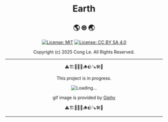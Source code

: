 <div align="center">
	<h1>
		    <strong>Earth</strong>
	</h1>
</div>

<div align="center">
<h2>
  🌎 🌐 🌏
</h2>


[![License: MIT](https://img.shields.io/badge/License-MIT-yellow.svg)](LICENSE) [![License: CC BY SA 4.0](https://licensebuttons.net/l/by/4.0/88x31.png)](LICENSE-CC-BY)

Copyright (c) 2025 Cong Le. All Rights Reserved.

 
</div>

---

<div align="center">
	
⚠️🏗️🚧🦺🧱🪵🪨🪚🛠️👷

This project is in progress.

![Loading...](https://media2.giphy.com/media/v1.Y2lkPTc5MGI3NjExYmgyeWxlZ2ZlZWNoYmZ6bGNlOTlkNHp1NHA0MXoxaWp4Z2U5a2p1cSZlcD12MV9pbnRlcm5hbF9naWZfYnlfaWQmY3Q9Zw/41SIOpeqCfIru/giphy.gif)

gif image is provided by [Giphy](https://giphy.com)

⚠️🏗️🚧🦺🧱🪵🪨🪚🛠️👷
	
</div>

----
